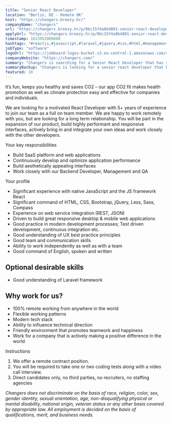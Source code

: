 ```yaml
---
title: "Senior React Developer"
location: "Berlin, DE - Remote OK"
host: "https://changers.breezy.hr/"
companyName: "changers"
url: "https://changers.breezy.hr/p/0bc15f4a8b4801-senior-react-developer"
applyUrl: "https://changers.breezy.hr/p/0bc15f4a8b4801-senior-react-developer/apply"
timestamp: 1613952000000
hashtags: "#reactjs,#javascript,#laravel,#jquery,#css,#html,#management,#rest,#optimization,#English"
jobType: "software"
logoUrl: "https://jobboard-logos-bucket.s3.eu-central-1.amazonaws.com/changers"
companyWebsite: "https://changers.com/"
summary: "Changers is searching for a Senior React Developer that has significant experience with native JavaScript and the JS framework React."
summaryBackup: "Changers is looking for a senior react developer that has experience in: #reactjs, #javascript, #laravel."
featured: 10
---
```


It’s fun, keeps you healthy and saves CO2 – our app CO2 fit makes health promotion as well as climate protection easy and effective for companies and individuals.

We are looking for a motivated React Developer with 5+ years of experience to join our team as a full on team member. We are happy to work remotely with you, but are looking for a long term relationship. You will be part in the expansion of our product, build highly performant and responsive interfaces, actively bring in and integrate your own ideas and work closely with the other developers.

Your key responsibilities

*   Build SaaS platform and web applications
*   Continuously develop and optimize application performance
*   Build aesthetically appealing interfaces
*   Work closely with our Backend Developer, Management and QA

Your profile

*   Significant experience with native JavaScript and the JS framework React
*   Significant command of HTML, CSS, Bootstrap, jQuery, Less, Sass, Compass
*   Experience on web service integration (REST, JSON)
*   Driven to build great responsive desktop & mobile web applications
*   Good practice in modern development processes; Test driven development, continuous integration etc.
*   Good understanding of UX best practice principles
*   Good team and communication skills
*   Ability to work independently as well as with a team
*   Good command of English, spoken and written

## Optional desirable skills

*   Good understanding of Laravel framework

## Why work for us?

*   100% remote working from anywhere in the world
*   Flexible working patterns
*   Modern tech stack
*   Ability to influence technical direction
*   Friendly environment that promotes teamwork and happiness
*   Work for a company that is actively making a positive difference in the world

Instructions

1.  We offer a remote contract position.
2.  You will be required to take one or two coding tests along with a video call interview.
3.  Direct candidates only, no third parties, no recruiters, no staffing agencies

_Changers does not discriminate on the basis of race, religion, color, sex, gender identity, sexual orientation, age, non-disqualifying physical or mental disability, national origin, veteran status or any other basis covered by appropriate law. All employment is decided on the basis of qualifications, merit, and business needs._
